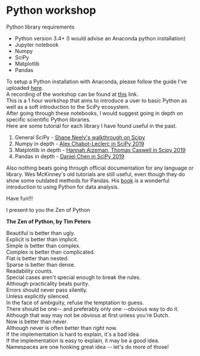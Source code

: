 # Python workshop

Python library requirements  
* Python version 3.4+ (I would advise an Anaconda python installation)
* Jupyter notebook
* Numpy
* SciPy
* Matplotlib
* Pandas

To setup a Python installation with Anaconda, please follow the guide I've uploaded [here](https://github.com/wajra/python-workshop/blob/master/Installing%20Python%20and%20PyCharm%20sheet.pdf).  
A recording of the workshop can be found at [this](https://drive.google.com/drive/folders/1SwEw4HC-er85XyeAQpExFZ-trHqmkdwR?usp=sharing) link.  
This is a 1 hour workshop that aims to introduce a user to basic Python as well as a soft introduction to the SciPy ecosystem.  
After going through these notebooks, I would suggest going in depth on specific scientific Python libraries.  
Here are some tutorial for each library I have found useful in the past.  
1. General SciPy - [Shane Neely's walkthrough on Scipy](https://www.youtube.com/watch?v=oYTs9HwFGbY)
2. Numpy in depth - [Alex Chabot-Leclerc in SciPy 2019](https://www.youtube.com/watch?v=ZB7BZMhfPgk)
3. Matplotlib in depth - [Hannah Aizeman, Thomas Caswell in Scipy 2019](https://www.youtube.com/watch?v=Tr4DYo4v5AY)
4. Pandas in depth - [Daniel Chen in SciPy 2019](https://www.youtube.com/watch?v=5rNu16O3YNE)

Also nothing beats going through official documentation for any language or library. 
Wes McKinney's old tutorials are still useful, even though they do show some outdated methods for Pandas. His [book](https://www.amazon.com/Python-Data-Analysis-Wrangling-IPython-ebook/dp/B075X4LT6K) is a wonderful introduction to using Python for data analysis.  

Have fun!!!

I present to you the Zen of Python  

**The Zen of Python, by Tim Peters**

Beautiful is better than ugly.  
Explicit is better than implicit.  
Simple is better than complex.  
Complex is better than complicated.  
Flat is better than nested.  
Sparse is better than dense.  
Readability counts.  
Special cases aren't special enough to break the rules.  
Although practicality beats purity.  
Errors should never pass silently.  
Unless explicitly silenced.  
In the face of ambiguity, refuse the temptation to guess.  
There should be one-- and preferably only one --obvious way to do it.  
Although that way may not be obvious at first unless you're Dutch.  
Now is better than never.  
Although never is often better than *right* now.  
If the implementation is hard to explain, it's a bad idea.  
If the implementation is easy to explain, it may be a good idea.  
Namespaces are one honking great idea -- let's do more of those!  